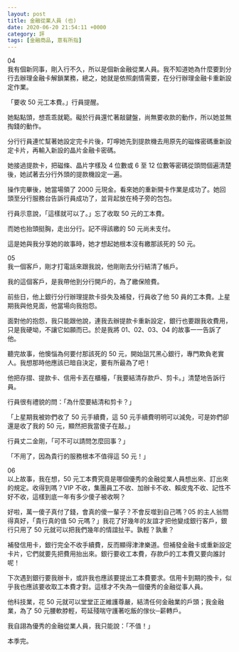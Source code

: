 ```yaml
---
layout: post
title: 金融從業人員 (也)
date: 2020-06-20 21:54:11 +0000
category: 評
tags: [金融商品, 意有所指]
---
```


04<br>
我有個新同事，剛入行不久，所以是個新金融從業人員。我不知道她為什麼要到分行去辦理金融卡解鎖業務，總之，她就是依照劇情需要，在分行辦理金融卡重新設定作業。

「要收 50 元工本費。」行員提醒。

<!--more-->

她點點頭，想乖乖就範。礙於行員還忙著敲鍵盤，尚無要收款的動作，所以她並無掏錢的動作。

分行行員連忙幫著她設定完卡片後，叮嚀她先到提款機去用原先的磁條密碼重新設定卡片，再輸入新設的晶片金融卡密碼。

她接過提款卡，把磁條、晶片字樣及 4 位數或 6 至 12 位數等密碼從頭問個遍清楚後，她試著去分行外頭的提款機設定一遍。

操作完畢後，她當場領了 2000 元現金。看來她的重新開卡作業是成功了。她回頭至分行服務台告訴行員成功了，並背起放在椅子旁的包包。

行員示意說，「這樣就可以了。」忘了收取 50 元的工本費。

而她也抬頭挺胸，走出分行。記不得該繳的 50 元尚未支付。

這是她與我分享她的故事時，她才想起她根本沒有繳那該死的 50 元。



05<br>
我一個客戶，剛才打電話來跟我說，他剛剛去分行結清了帳戶。

我的這個客戶，是我帶他到分行開戶的，為了繳保險費。

前些日，他上銀行分行辦理提款卡掛失及補發，行員收了他 50 員的工本費。上星期我與他見面，他當場向我抱怨。

面對他的抱怨，我只能跟他說，連我去辦提款卡重新設定，銀行也要跟我收費用，只是我硬坳，不讓它如願而已。於是我將 01、02、03、04 的故事一一告訴了他。

聽完故事，他懊惱為何要付那該死的 50 元，開始詛咒黑心銀行，專門欺負老實人。我想那時他應該已暗自決定，要有所最為了吧！

他把存摺、提款卡、信用卡丟在櫃檯，「我要結清存款戶、剪卡。」清楚地告訴行員。

行員很有禮貌的問：「為什麼要結清和剪卡？」

「上星期我被妳們收了 50 元手續費，這 50 元手續費明明可以減免，可是妳們卻還是收了我的 50 元，顯然把我當傻子在敲。」

行員丈二金剛，「可不可以請問怎麼回事？」

「不用了，因為貴行的服務根本不值得這 50 元！」


06<br>
以上故事，我在想，50 元工本費究竟是哪個優秀的金融從業人員想出來、訂出來的規定。收得到嗎？VIP 不收，集團員工不收、加辦卡不收、賴皮鬼不收、記性不好不收，這樣到底一年有多少傻子被收啊？

好啦，萬一傻子真付了錢，會真的傻一輩子？不會反噬到自己嗎？05 的主人翁問得真好，「貴行真的值 50 元嗎？」我花了好幾年的友誼才把他變成銀行客戶，銀行只用了 50 元就可以把我們幾年的情誼扯平。孰輕？孰重？

補發信用卡，銀行完全不收手續費，反而顯得津津樂道。但補發金融卡或重新設定卡片，它們就要先把費用抬出來。銀行要收工本費，存款戶的工本費又要向誰討呢！

下次遇到銀行要我辦卡，或許我也應該要提出工本費要求。信用卡到期的換卡，似乎我也應該要收取工本費才對。這樣才不失為一個優秀的金融從事人員。

他科技業，花 50 元就可以堂堂正正維護尊嚴，結清任何金融業的戶頭；我金融業，為了 50 元腰軟脖輕，苟延殘喘守護著吃飯的傢伙─薪轉戶。

我自詡為優秀的金融從業人員，我只能說：「不值！」


本季完。

